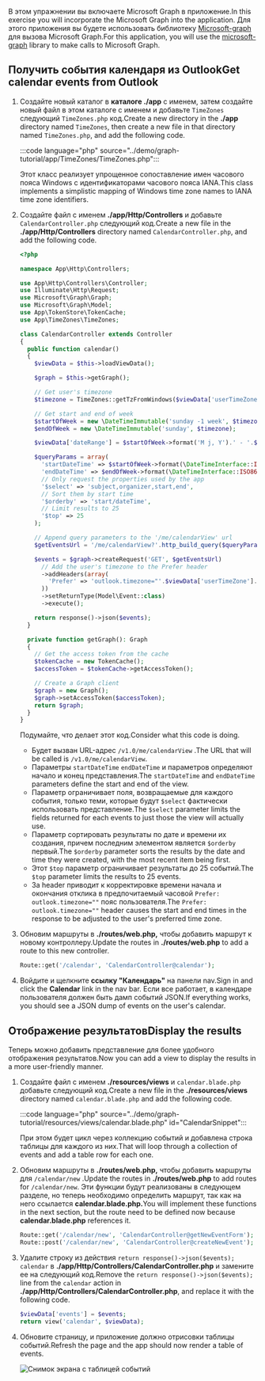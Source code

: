 <!-- markdownlint-disable MD002 MD041 -->

<span data-ttu-id="19b5f-101">В этом упражнении вы включаете Microsoft Graph в приложение.</span><span class="sxs-lookup"><span data-stu-id="19b5f-101">In this exercise you will incorporate the Microsoft Graph into the application.</span></span> <span data-ttu-id="19b5f-102">Для этого приложения вы будете использовать библиотеку [Microsoft-graph](https://github.com/microsoftgraph/msgraph-sdk-php) для вызова Microsoft Graph.</span><span class="sxs-lookup"><span data-stu-id="19b5f-102">For this application, you will use the [microsoft-graph](https://github.com/microsoftgraph/msgraph-sdk-php) library to make calls to Microsoft Graph.</span></span>

## <a name="get-calendar-events-from-outlook"></a><span data-ttu-id="19b5f-103">Получить события календаря из Outlook</span><span class="sxs-lookup"><span data-stu-id="19b5f-103">Get calendar events from Outlook</span></span>

1. <span data-ttu-id="19b5f-104">Создайте новый каталог в **каталоге ./app** с именем, затем создайте новый файл в этом каталоге с именем и добавьте `TimeZones` следующий `TimeZones.php` код.</span><span class="sxs-lookup"><span data-stu-id="19b5f-104">Create a new directory in the **./app** directory named `TimeZones`, then create a new file in that directory named `TimeZones.php`, and add the following code.</span></span>

    :::code language="php" source="../demo/graph-tutorial/app/TimeZones/TimeZones.php":::

    <span data-ttu-id="19b5f-105">Этот класс реализует упрощенное сопоставление имен часового пояса Windows с идентификаторами часового пояса IANA.</span><span class="sxs-lookup"><span data-stu-id="19b5f-105">This class implements a simplistic mapping of Windows time zone names to IANA time zone identifiers.</span></span>

1. <span data-ttu-id="19b5f-106">Создайте файл с именем **./app/Http/Controllers** и добавьте `CalendarController.php` следующий код.</span><span class="sxs-lookup"><span data-stu-id="19b5f-106">Create a new file in the **./app/Http/Controllers** directory named `CalendarController.php`, and add the following code.</span></span>

    ```php
    <?php

    namespace App\Http\Controllers;

    use App\Http\Controllers\Controller;
    use Illuminate\Http\Request;
    use Microsoft\Graph\Graph;
    use Microsoft\Graph\Model;
    use App\TokenStore\TokenCache;
    use App\TimeZones\TimeZones;

    class CalendarController extends Controller
    {
      public function calendar()
      {
        $viewData = $this->loadViewData();

        $graph = $this->getGraph();

        // Get user's timezone
        $timezone = TimeZones::getTzFromWindows($viewData['userTimeZone']);

        // Get start and end of week
        $startOfWeek = new \DateTimeImmutable('sunday -1 week', $timezone);
        $endOfWeek = new \DateTimeImmutable('sunday', $timezone);

        $viewData['dateRange'] = $startOfWeek->format('M j, Y').' - '.$endOfWeek->format('M j, Y');

        $queryParams = array(
          'startDateTime' => $startOfWeek->format(\DateTimeInterface::ISO8601),
          'endDateTime' => $endOfWeek->format(\DateTimeInterface::ISO8601),
          // Only request the properties used by the app
          '$select' => 'subject,organizer,start,end',
          // Sort them by start time
          '$orderby' => 'start/dateTime',
          // Limit results to 25
          '$top' => 25
        );

        // Append query parameters to the '/me/calendarView' url
        $getEventsUrl = '/me/calendarView?'.http_build_query($queryParams);

        $events = $graph->createRequest('GET', $getEventsUrl)
          // Add the user's timezone to the Prefer header
          ->addHeaders(array(
            'Prefer' => 'outlook.timezone="'.$viewData['userTimeZone'].'"'
          ))
          ->setReturnType(Model\Event::class)
          ->execute();

        return response()->json($events);
      }

      private function getGraph(): Graph
      {
        // Get the access token from the cache
        $tokenCache = new TokenCache();
        $accessToken = $tokenCache->getAccessToken();

        // Create a Graph client
        $graph = new Graph();
        $graph->setAccessToken($accessToken);
        return $graph;
      }
    }
    ```

    <span data-ttu-id="19b5f-107">Подумайте, что делает этот код.</span><span class="sxs-lookup"><span data-stu-id="19b5f-107">Consider what this code is doing.</span></span>

    - <span data-ttu-id="19b5f-108">Будет вызван URL-адрес `/v1.0/me/calendarView` .</span><span class="sxs-lookup"><span data-stu-id="19b5f-108">The URL that will be called is `/v1.0/me/calendarView`.</span></span>
    - <span data-ttu-id="19b5f-109">Параметры `startDateTime` `endDateTime` и параметров определяют начало и конец представления.</span><span class="sxs-lookup"><span data-stu-id="19b5f-109">The `startDateTime` and `endDateTime` parameters define the start and end of the view.</span></span>
    - <span data-ttu-id="19b5f-110">Параметр ограничивает поля, возвращаемые для каждого события, только теми, которые будут `$select` фактически использовать представление.</span><span class="sxs-lookup"><span data-stu-id="19b5f-110">The `$select` parameter limits the fields returned for each events to just those the view will actually use.</span></span>
    - <span data-ttu-id="19b5f-111">Параметр сортировать результаты по дате и времени их создания, причем последним элементом является `$orderby` первый.</span><span class="sxs-lookup"><span data-stu-id="19b5f-111">The `$orderby` parameter sorts the results by the date and time they were created, with the most recent item being first.</span></span>
    - <span data-ttu-id="19b5f-112">Этот `$top` параметр ограничивает результаты до 25 событий.</span><span class="sxs-lookup"><span data-stu-id="19b5f-112">The `$top` parameter limits the results to 25 events.</span></span>
    - <span data-ttu-id="19b5f-113">За header приводит к корректировке времени начала и окончания отклика в предпочитаемый часовой `Prefer: outlook.timezone=""` пояс пользователя.</span><span class="sxs-lookup"><span data-stu-id="19b5f-113">The `Prefer: outlook.timezone=""` header causes the start and end times in the response to be adjusted to the user's preferred time zone.</span></span>

1. <span data-ttu-id="19b5f-114">Обновим маршруты в **./routes/web.php,** чтобы добавить маршрут к новому контроллеру.</span><span class="sxs-lookup"><span data-stu-id="19b5f-114">Update the routes in **./routes/web.php** to add a route to this new controller.</span></span>

    ```php
    Route::get('/calendar', 'CalendarController@calendar');
    ```

1. <span data-ttu-id="19b5f-115">Войдите и щелкните **ссылку "Календарь"** на панели nav.</span><span class="sxs-lookup"><span data-stu-id="19b5f-115">Sign in and click the **Calendar** link in the nav bar.</span></span> <span data-ttu-id="19b5f-116">Если все работает, в календаре пользователя должен быть дамп событий JSON.</span><span class="sxs-lookup"><span data-stu-id="19b5f-116">If everything works, you should see a JSON dump of events on the user's calendar.</span></span>

## <a name="display-the-results"></a><span data-ttu-id="19b5f-117">Отображение результатов</span><span class="sxs-lookup"><span data-stu-id="19b5f-117">Display the results</span></span>

<span data-ttu-id="19b5f-118">Теперь можно добавить представление для более удобного отображения результатов.</span><span class="sxs-lookup"><span data-stu-id="19b5f-118">Now you can add a view to display the results in a more user-friendly manner.</span></span>

1. <span data-ttu-id="19b5f-119">Создайте файл с именем **./resources/views** и `calendar.blade.php` добавьте следующий код.</span><span class="sxs-lookup"><span data-stu-id="19b5f-119">Create a new file in the **./resources/views** directory named `calendar.blade.php` and add the following code.</span></span>

    :::code language="php" source="../demo/graph-tutorial/resources/views/calendar.blade.php" id="CalendarSnippet":::

    <span data-ttu-id="19b5f-120">При этом будет цикл через коллекцию событий и добавлена строка таблицы для каждого из них.</span><span class="sxs-lookup"><span data-stu-id="19b5f-120">That will loop through a collection of events and add a table row for each one.</span></span>

1. <span data-ttu-id="19b5f-121">Обновим маршруты в **./routes/web.php,** чтобы добавить маршруты для `/calendar/new` .</span><span class="sxs-lookup"><span data-stu-id="19b5f-121">Update the routes in **./routes/web.php** to add routes for `/calendar/new`.</span></span> <span data-ttu-id="19b5f-122">Эти функции будут реализованы в следующем разделе, но теперь необходимо определить маршрут, так как на него ссылается **calendar.blade.php.**</span><span class="sxs-lookup"><span data-stu-id="19b5f-122">You will implement these functions in the next section, but the route need to be defined now because **calendar.blade.php** references it.</span></span>

    ```php
    Route::get('/calendar/new', 'CalendarController@getNewEventForm');
    Route::post('/calendar/new', 'CalendarController@createNewEvent');
    ```

1. <span data-ttu-id="19b5f-123">Удалите строку из действия `return response()->json($events);` `calendar` в **./app/Http/Controllers/CalendarController.php** и замените ее на следующий код.</span><span class="sxs-lookup"><span data-stu-id="19b5f-123">Remove the `return response()->json($events);` line from the `calendar` action in **./app/Http/Controllers/CalendarController.php**, and replace it with the following code.</span></span>

    ```php
    $viewData['events'] = $events;
    return view('calendar', $viewData);
    ```

1. <span data-ttu-id="19b5f-124">Обновите страницу, и приложение должно отрисовки таблицы событий.</span><span class="sxs-lookup"><span data-stu-id="19b5f-124">Refresh the page and the app should now render a table of events.</span></span>

    ![Снимок экрана с таблицей событий](./images/add-msgraph-01.png)
